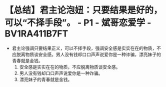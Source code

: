 # 【总结】君主论泡妞：只要结果是好的，可以“不择手段”。 - P1 - 斌哥恋爱学 - BV1RA411B7FT

-   君主论强调只要结果正义，可以不择手段，强调安全感是实实在在的物质，不应脱离物质谈安全感。男人没有钱却口口声声说爱你是一种诈骗，漂亮妹子的青春就是金钱。
    1.  安全感是实实在在的物质，不应脱离物质谈安全感。
    2.  男人没有钱却口口声声说爱你是一种诈骗。
    3.  漂亮妹子的青春就是金钱。